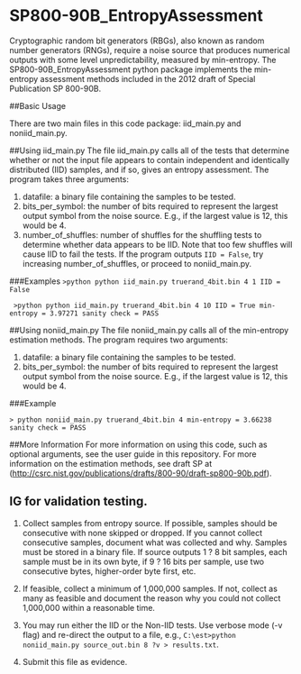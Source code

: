 # SP800-90B_EntropyAssessment

Cryptographic random bit generators (RBGs), also known as random number generators (RNGs), require a noise source that produces numerical outputs with some level unpredictability, measured by min-entropy. 
The SP800-90B_EntropyAssessment python package implements the min-entropy assessment methods included in the 2012 draft of Special Publication SP 800-90B.

##Basic Usage

There are two main files in this code package: iid_main.py and noniid_main.py. 

##Using iid_main.py
The file iid_main.py calls all of the tests that determine whether or not the input file appears to contain independent and identically distributed (IID) samples, and if so, gives an entropy assessment. 
The program takes three arguments: 
1. datafile: a binary file containing the samples to be tested.
2. bits_per_symbol: the number of bits required to represent the largest output symbol from the noise source. E.g., if the largest value is 12, this would be 4.
3. number_of_shuffles: number of shuffles for the shuffling tests to determine whether data appears to be IID. Note that too few shuffles will cause IID to fail the tests.
If the program outputs `IID = False`, try increasing number_of_shuffles, or proceed to noniid_main.py.

###Examples
`>python python iid_main.py truerand_4bit.bin 4 1
IID = False`

` >python python iid_main.py truerand_4bit.bin 4 10
IID = True
min-entropy = 3.97271
sanity check = PASS`

##Using noniid_main.py
The file noniid_main.py calls all of the min-entropy estimation methods. The program requires two arguments:
1. datafile: a binary file containing the samples to be tested.
2. bits_per_symbol: the number of bits required to represent the largest output symbol from the noise source. E.g., if the largest value is 12, this would be 4.

###Example

`> python noniid_main.py truerand_4bit.bin 4
min-entropy = 3.66238
sanity check = PASS`


##More Information
For more information on using this code, such as optional arguments, see the user guide in this repository.
For more information on the estimation methods, see draft SP at (http://csrc.nist.gov/publications/drafts/800-90/draft-sp800-90b.pdf). 
 
## IG for validation testing.
1.	Collect samples from entropy source.  If possible, samples should be consecutive with none skipped or dropped.  If you cannot collect consecutive samples, document what was collected and why.  Samples must be stored in a binary file.  If source outputs 1 ? 8 bit samples, each sample must be in its own byte, if 9 ? 16 bits per sample, use two consecutive bytes, higher-order byte first, etc.2.	If feasible, collect a minimum of 1,000,000 samples.  If not, collect as many as feasible and document the reason why you could not collect 1,000,000 within a reasonable time.3.	You may run either the IID or the Non-IID tests.  Use verbose mode (-v flag) and re-direct the output to a file, e.g., `C:\est>python noniid_main.py source_out.bin 8 ?v > results.txt`.4.	Submit this file as evidence.